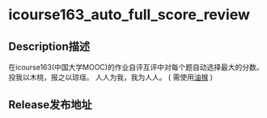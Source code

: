 # icourse163_auto_full_score_review

## Description描述
在icourse163(中国大学MOOC)的作业自评互评中对每个题自动选择最大的分数。
投我以木桃，报之以琼瑶。
人人为我，我为人人。
(
需使用[油猴](https://www.tampermonkey.net//)
)

## Release发布地址

